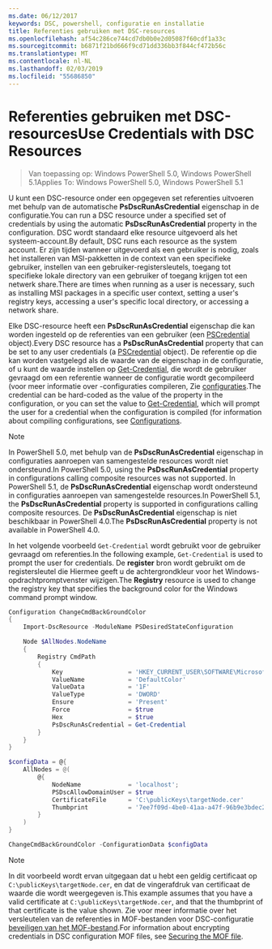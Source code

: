 ```yaml
---
ms.date: 06/12/2017
keywords: DSC, powershell, configuratie en installatie
title: Referenties gebruiken met DSC-resources
ms.openlocfilehash: af54c286ce744cd7db0b0e2d05087f60cdf1a33c
ms.sourcegitcommit: b6871f21bd666f9cd71dd336bb3f844cf472b56c
ms.translationtype: MT
ms.contentlocale: nl-NL
ms.lasthandoff: 02/03/2019
ms.locfileid: "55686850"
---
```

# <a name="use-credentials-with-dsc-resources"></a><span data-ttu-id="d29b9-103">Referenties gebruiken met DSC-resources</span><span class="sxs-lookup"><span data-stu-id="d29b9-103">Use Credentials with DSC Resources</span></span>

> <span data-ttu-id="d29b9-104">Van toepassing op: Windows PowerShell 5.0, Windows PowerShell 5.1</span><span class="sxs-lookup"><span data-stu-id="d29b9-104">Applies To: Windows PowerShell 5.0, Windows PowerShell 5.1</span></span>

<span data-ttu-id="d29b9-105">U kunt een DSC-resource onder een opgegeven set referenties uitvoeren met behulp van de automatische **PsDscRunAsCredential** eigenschap in de configuratie.</span><span class="sxs-lookup"><span data-stu-id="d29b9-105">You can run a DSC resource under a specified set of credentials by using the automatic **PsDscRunAsCredential** property in the configuration.</span></span>
<span data-ttu-id="d29b9-106">DSC wordt standaard elke resource uitgevoerd als het systeem-account.</span><span class="sxs-lookup"><span data-stu-id="d29b9-106">By default, DSC runs each resource as the system account.</span></span>
<span data-ttu-id="d29b9-107">Er zijn tijden wanneer uitgevoerd als een gebruiker is nodig, zoals het installeren van MSI-pakketten in de context van een specifieke gebruiker, instellen van een gebruiker-registersleutels, toegang tot specifieke lokale directory van een gebruiker of toegang krijgen tot een netwerk share.</span><span class="sxs-lookup"><span data-stu-id="d29b9-107">There are times when running as a user is necessary, such as installing MSI packages in a specific user context, setting a user's registry keys, accessing a user's specific local directory, or accessing a network share.</span></span>

<span data-ttu-id="d29b9-108">Elke DSC-resource heeft een **PsDscRunAsCredential** eigenschap die kan worden ingesteld op de referenties van een gebruiker (een [PSCredential](/dotnet/api/system.management.automation.pscredential) object).</span><span class="sxs-lookup"><span data-stu-id="d29b9-108">Every DSC resource has a **PsDscRunAsCredential** property that can be set to any user credentials (a [PSCredential](/dotnet/api/system.management.automation.pscredential) object).</span></span>
<span data-ttu-id="d29b9-109">De referentie op die kan worden vastgelegd als de waarde van de eigenschap in de configuratie, of u kunt de waarde instellen op [Get-Credential](/powershell/module/Microsoft.PowerShell.Security/Get-Credential), die wordt de gebruiker gevraagd om een referentie wanneer de configuratie wordt gecompileerd (voor meer informatie over -configuraties compileren, Zie [configuraties](configurations.md).</span><span class="sxs-lookup"><span data-stu-id="d29b9-109">The credential can be hard-coded as the value of the property in the configuration, or you can set the value to [Get-Credential](/powershell/module/Microsoft.PowerShell.Security/Get-Credential), which will prompt the user for a credential when the configuration is compiled (for information about compiling configurations, see [Configurations](configurations.md).</span></span>

> [!NOTE]
> <span data-ttu-id="d29b9-110">In PowerShell 5.0, met behulp van de **PsDscRunAsCredential** eigenschap in configuraties aanroepen van samengestelde resources wordt niet ondersteund.</span><span class="sxs-lookup"><span data-stu-id="d29b9-110">In PowerShell 5.0, using the **PsDscRunAsCredential** property in configurations calling composite resources was not supported.</span></span>
> <span data-ttu-id="d29b9-111">In PowerShell 5.1, de **PsDscRunAsCredential** eigenschap wordt ondersteund in configuraties aanroepen van samengestelde resources.</span><span class="sxs-lookup"><span data-stu-id="d29b9-111">In PowerShell 5.1, the **PsDscRunAsCredential** property is supported in configurations calling composite resources.</span></span>
> <span data-ttu-id="d29b9-112">De **PsDscRunAsCredential** eigenschap is niet beschikbaar in PowerShell 4.0.</span><span class="sxs-lookup"><span data-stu-id="d29b9-112">The **PsDscRunAsCredential** property is not available in PowerShell 4.0.</span></span>

<span data-ttu-id="d29b9-113">In het volgende voorbeeld `Get-Credential` wordt gebruikt voor de gebruiker gevraagd om referenties.</span><span class="sxs-lookup"><span data-stu-id="d29b9-113">In the following example, `Get-Credential` is used to prompt the user for credentials.</span></span>
<span data-ttu-id="d29b9-114">De **register** bron wordt gebruikt om de registersleutel die Hiermee geeft u de achtergrondkleur voor het Windows-opdrachtpromptvenster wijzigen.</span><span class="sxs-lookup"><span data-stu-id="d29b9-114">The **Registry** resource is used to change the registry key that specifies the background color for the Windows command prompt window.</span></span>

```powershell
Configuration ChangeCmdBackGroundColor
{
    Import-DscResource -ModuleName PSDesiredStateConfiguration

    Node $AllNodes.NodeName
    {
        Registry CmdPath
        {
            Key                  = 'HKEY_CURRENT_USER\SOFTWARE\Microsoft\Command Processor'
            ValueName            = 'DefaultColor'
            ValueData            = '1F'
            ValueType            = 'DWORD'
            Ensure               = 'Present'
            Force                = $true
            Hex                  = $true
            PsDscRunAsCredential = Get-Credential
        }
    }
}

$configData = @{
    AllNodes = @(
        @{
            NodeName             = 'localhost';
            PSDscAllowDomainUser = $true
            CertificateFile      = 'C:\publicKeys\targetNode.cer'
            Thumbprint           = '7ee7f09d-4be0-41aa-a47f-96b9e3bdec25'
        }
    )
}

ChangeCmdBackGroundColor -ConfigurationData $configData
```

> [!NOTE]
> <span data-ttu-id="d29b9-115">In dit voorbeeld wordt ervan uitgegaan dat u hebt een geldig certificaat op `C:\publicKeys\targetNode.cer`, en dat de vingerafdruk van certificaat de waarde die wordt weergegeven is.</span><span class="sxs-lookup"><span data-stu-id="d29b9-115">This example assumes that you have a valid certificate at `C:\publicKeys\targetNode.cer`, and that the thumbprint of that certificate is the value shown.</span></span>
> <span data-ttu-id="d29b9-116">Zie voor meer informatie over het versleutelen van de referenties in MOF-bestanden voor DSC-configuratie [beveiligen van het MOF-bestand](../pull-server/secureMOF.md).</span><span class="sxs-lookup"><span data-stu-id="d29b9-116">For information about encrypting credentials in DSC configuration MOF files, see [Securing the MOF file](../pull-server/secureMOF.md).</span></span>
